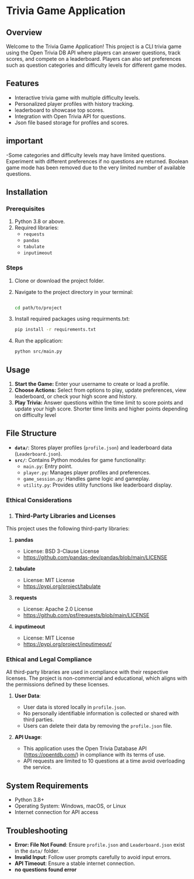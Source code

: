 # Trivia Game Application

## Overview

Welcome to the Trivia Game Application! This project is a CLI trivia game using the Open Trivia DB API where players can answer questions, track scores, and compete on a leaderboard. Players can also set preferences such as question categories and difficulty levels for different game modes.

## Features

- Interactive trivia game with multiple difficulty levels.
- Personalized player profiles with history tracking.
- leaderboard to showcase top scores.
- Integration with Open Trivia API for questions.
- Json file based storage for profiles and scores.

## important

-Some categories and difficulty levels may have limited questions. Experiment with different preferences if no questions are returned.
Boolean game mode has been removed due to the very limited number of available questions.

## Installation

### Prerequisites

1. Python 3.8 or above.
2. Required libraries:
   - `requests`
   - `pandas`
   - `tabulate`
   - `inputimeout`

### Steps

1. Clone or download the project folder.
2. Navigate to the project directory in your terminal:

   ```bash

   cd path/to/project
   ```

3. Install required packages using requirments.txt:

   ```bash
   pip install -r requirements.txt
   ```

4. Run the application:

   ```bash
   python src/main.py
   ```

## Usage

1. **Start the Game:**
 Enter your username to create or load a profile.
2. **Choose Actions:**
 Select from options to play, update preferences, view leaderboard, or check your high score and history.
3. **Play Trivia:**
 Answer questions within the time limit to score points and update your high score. Shorter time limits and higher points depending on difficulty level

## File Structure

- **`data/`**: Stores player profiles (`profile.json`) and leaderboard data (`Leaderboard.json`).
- **`src/`**: Contains Python modules for game functionality:
  - `main.py`: Entry point.
  - `player.py`: Manages player profiles and preferences.
  - `game_session.py`: Handles game logic and gameplay.
  - `utility.py`: Provides utility functions like leaderboard display.

### Ethical Considerations

1. ### Third-Party Libraries and Licenses

This project uses the following third-party libraries:

1. **pandas**  
   - License: BSD 3-Clause License  
   - <https://github.com/pandas-dev/pandas/blob/main/LICENSE>

2. **tabulate**  
   - License: MIT License  
   - <https://pypi.org/project/tabulate>

3. **requests**  
   - License: Apache 2.0 License  
   - <https://github.com/psf/requests/blob/main/LICENSE>

4. **inputimeout**  
   - License: MIT License  
   - <https://pypi.org/project/inputimeout/>

### Ethical and Legal Compliance

All third-party libraries are used in compliance with their respective licenses. The project is non-commercial and educational, which aligns with the permissions defined by these licenses.

1. **User Data**:

   - User data is stored locally in `profile.json`.
   - No personally identifiable information is collected or shared with third parties.
   - Users can delete their data by removing the `profile.json` file.

2. **API Usage**:

   - This application uses the Open Trivia Database API (<https://opentdb.com/>) in compliance with its terms of use.
   - API requests are limited to 10 questions at a time avoid overloading the service.

## System Requirements

- Python 3.8+
- Operating System: Windows, macOS, or Linux
- Internet connection for API access

## Troubleshooting

- **Error: File Not Found**:
 Ensure `profile.json` and `Leaderboard.json` exist in the `data/` folder.
- **Invalid Input**: Follow user prompts carefully to avoid input errors.
- **API Timeout**: Ensure a stable internet connection.
- **no questions found error**
